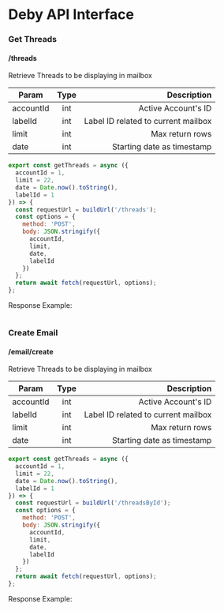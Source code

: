 
# Deby API Interface

### Get Threads
#### /threads

Retrieve Threads to be displaying in mailbox

| Param        | Type           | Description  |
| ------------- |:-------------:| -----:|
| accountId     | int | Active Account's ID |
| labelId     | int |  Label ID related to current mailbox |
| limit | int | Max return rows |
| date | int | Starting date as timestamp |

```javascript
export const getThreads = async ({
  accountId = 1,
  limit = 22, 
  date = Date.now().toString(),
  labelId = 1
}) => {
  const requestUrl = buildUrl('/threads');
  const options = {
    method: 'POST',
    body: JSON.stringify({
      accountId,
      limit, 
      date,
      labelId
    })
  };
  return await fetch(requestUrl, options);
};
```

Response Example:

```javascript

```

### Create Email
#### /email/create

Retrieve Threads to be displaying in mailbox

| Param        | Type           | Description  |
| ------------- |:-------------:| -----:|
| accountId     | int | Active Account's ID |
| labelId     | int |  Label ID related to current mailbox |
| limit | int | Max return rows |
| date | int | Starting date as timestamp |

```javascript
export const getThreads = async ({
  accountId = 1,
  limit = 22, 
  date = Date.now().toString(),
  labelId = 1
}) => {
  const requestUrl = buildUrl('/threadsById');
  const options = {
    method: 'POST',
    body: JSON.stringify({
      accountId,
      limit, 
      date,
      labelId
    })
  };
  return await fetch(requestUrl, options);
};
```

Response Example:

```javascript

```